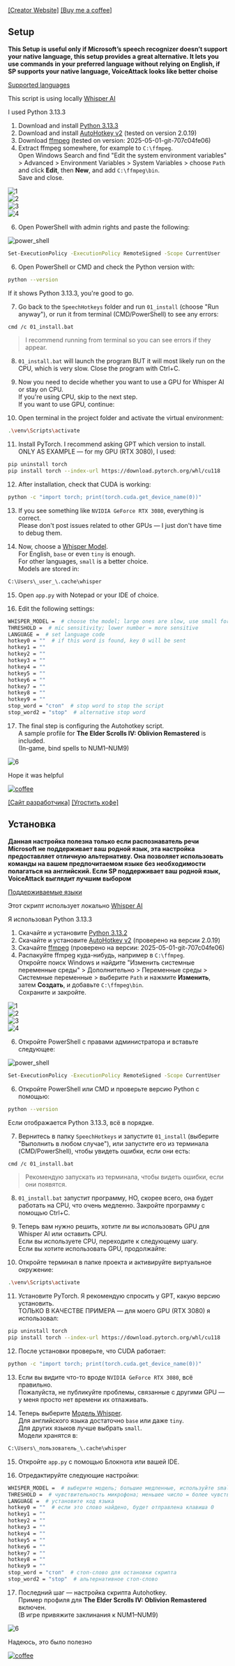 [[Creator Website]](https://velbaum.cc) [[Buy me a coffee]](https://buymeacoffee.com/maksim_velbaum)

## Setup

**This Setup is useful only if Microsoft’s speech recognizer doesn’t support your native language, this setup provides a great alternative. It lets you use commands in your preferred language without relying on English, if SP supports your native language,  VoiceAttack looks like better choise**

[Supported languages](https://platform.openai.com/docs/guides/speech-to-text/prompting#supported-languages)

This script is using locally [Whisper AI](https://github.com/openai/whisper)

I used Python 3.13.3

1. Download and install [Python 3.13.3](https://www.python.org/downloads/)
2. Download and install [AutoHotkey v2](https://www.autohotkey.com/) (tested on version 2.0.19)
3. Download [ffmpeg](https://www.gyan.dev/ffmpeg/builds/) (tested on version: 2025-05-01-git-707c04fe06)
4. Extract ffmpeg somewhere, for example to `C:\ffmpeg`.  
   Open Windows Search and find "Edit the system environment variables" > Advanced > Environment Variables > System Variables > choose `Path` and click **Edit**, then **New**, and add `C:\ffmpeg\bin`.  
   Save and close.

![1](https://github.com/maksimvelbaum/SpeechHotkeys/blob/main/98_README_PICTURES/1.png?raw=true)  
![2](https://github.com/maksimvelbaum/SpeechHotkeys/blob/main/98_README_PICTURES/2.png?raw=true)  
![3](https://github.com/maksimvelbaum/SpeechHotkeys/blob/main/98_README_PICTURES/3.png?raw=true)  
![4](https://github.com/maksimvelbaum/SpeechHotkeys/blob/main/98_README_PICTURES/4.png?raw=true)  

6. Open PowerShell with admin rights and paste the following:

![power_shell](https://github.com/maksimvelbaum/SpeechHotkeys/blob/main/98_README_PICTURES/power_shell.png?raw=true)

```bash
Set-ExecutionPolicy -ExecutionPolicy RemoteSigned -Scope CurrentUser
```

6. Open PowerShell or CMD and check the Python version with:

```bash
python --version
```

If it shows Python 3.13.3, you're good to go.

7. Go back to the `SpeechHotkeys` folder and run `01_install` (choose "Run anyway"), or run it from terminal (CMD/PowerShell) to see any errors:

```bash
cmd /c 01_install.bat
```

> I recommend running from terminal so you can see errors if they appear.

8. `01_install.bat` will launch the program BUT it will most likely run on the CPU, which is very slow. Close the program with Ctrl+C.

9. Now you need to decide whether you want to use a GPU for Whisper AI or stay on CPU.  
   If you're using CPU, skip to the next step.  
   If you want to use GPU, continue:

10. Open terminal in the project folder and activate the virtual environment:

```bash
.\venv\Scripts\activate
```

11. Install PyTorch. I recommend asking GPT which version to install.  
    ONLY AS EXAMPLE — for my GPU (RTX 3080), I used:

```bash
pip uninstall torch
pip install torch --index-url https://download.pytorch.org/whl/cu118
```

12. After installation, check that CUDA is working:

```bash
python -c "import torch; print(torch.cuda.get_device_name(0))"
```

13. If you see something like `NVIDIA GeForce RTX 3080`, everything is correct.  
    Please don't post issues related to other GPUs — I just don't have time to debug them.

14. Now, choose a [Whisper Model](https://github.com/openai/whisper/blob/main/model-card.md).  
    For English, `base` or even `tiny` is enough.  
    For other languages, `small` is a better choice.  
    Models are stored in:

```bash
C:\Users\_user_\.cache\whisper
```

15. Open `app.py` with Notepad or your IDE of choice.

16. Edit the following settings:

```bash
WHISPER_MODEL =  # choose the model; large ones are slow, use small for CPU
THRESHOLD =  # mic sensitivity; lower number = more sensitive
LANGUAGE =  # set language code
hotkey0 = ""  # if this word is found, key 0 will be sent
hotkey1 = ""
hotkey2 = ""
hotkey3 = ""
hotkey4 = ""
hotkey5 = ""
hotkey6 = ""
hotkey7 = ""
hotkey8 = ""
hotkey9 = ""
stop_word = "стоп"  # stop word to stop the script
stop_word2 = "stop"  # alternative stop word
```

17. The final step is configuring the Autohotkey script.  
    A sample profile for **The Elder Scrolls IV: Oblivion Remastered** is included.  
    (In-game, bind spells to NUM1–NUM9)

![6](https://github.com/maksimvelbaum/SpeechHotkeys/blob/main/98_README_PICTURES/6.png?raw=true)

Hope it was helpful

[![coffee](https://github.com/maksimvelbaum/SpeechHotkeys/blob/main/98_README_PICTURES/coffee.gif?raw=true)](https://www.buymeacoffee.com/maksim_velbaum)


[[Сайт разработчика]](https://velbaum.cc) [[Угостить кофе]](https://buymeacoffee.com/maksim_velbaum)

## Установка

**Данная настройка полезна только если распознаватель речи Microsoft не поддерживает ваш родной язык, эта настройка предоставляет отличную альтернативу. Она позволяет использовать команды на вашем предпочитаемом языке без необходимости полагаться на английский. Если SP поддерживает ваш родной язык, VoiceAttack выглядит лучшим выбором**


[Поддерживаемые языки](https://platform.openai.com/docs/guides/speech-to-text/prompting#supported-languages)

Этот скрипт использует локально  [Whisper AI](https://github.com/openai/whisper)

Я использовал Python 3.13.3

1. Скачайте и установите [Python 3.13.2](https://www.python.org/downloads/)
2. Скачайте и установите [AutoHotkey v2](https://www.autohotkey.com/) (проверено на версии 2.0.19)
3. Скачайте [ffmpeg](https://www.gyan.dev/ffmpeg/builds/) (проверено на версии: 2025-05-01-git-707c04fe06)
4. Распакуйте ffmpeg куда-нибудь, например в `C:\ffmpeg`.  
   Откройте поиск Windows и найдите "Изменить системные переменные среды" > Дополнительно > Переменные среды > Системные переменные > выберите `Path` и нажмите **Изменить**, затем **Создать**, и добавьте `C:\ffmpeg\bin`.  
   Сохраните и закройте.

![1](https://github.com/maksimvelbaum/SpeechHotkeys/blob/main/98_README_PICTURES/1.png?raw=true)  
![2](https://github.com/maksimvelbaum/SpeechHotkeys/blob/main/98_README_PICTURES/2.png?raw=true)  
![3](https://github.com/maksimvelbaum/SpeechHotkeys/blob/main/98_README_PICTURES/3.png?raw=true)  
![4](https://github.com/maksimvelbaum/SpeechHotkeys/blob/main/98_README_PICTURES/4.png?raw=true)  

6. Откройте PowerShell с правами администратора и вставьте следующее:

![power_shell](https://github.com/maksimvelbaum/SpeechHotkeys/blob/main/98_README_PICTURES/power_shell.png?raw=true)

```bash
Set-ExecutionPolicy -ExecutionPolicy RemoteSigned -Scope CurrentUser
```

6. Откройте PowerShell или CMD и проверьте версию Python с помощью:

```bash
python --version
```

Если отображается Python 3.13.3, всё в порядке.

7. Вернитесь в папку `SpeechHotkeys` и запустите `01_install` (выберите "Выполнить в любом случае"), или запустите его из терминала (CMD/PowerShell), чтобы увидеть ошибки, если они есть:

```bash
cmd /c 01_install.bat
```

> Рекомендую запускать из терминала, чтобы видеть ошибки, если они появятся.

8. `01_install.bat` запустит программу, НО, скорее всего, она будет работать на CPU, что очень медленно. Закройте программу с помощью Ctrl+C.

9. Теперь вам нужно решить, хотите ли вы использовать GPU для Whisper AI или оставить CPU.  
   Если вы используете CPU, переходите к следующему шагу.  
   Если вы хотите использовать GPU, продолжайте:

10. Откройте терминал в папке проекта и активируйте виртуальное окружение:

```bash
.\venv\Scripts\activate
```

11. Установите PyTorch. Я рекомендую спросить у GPT, какую версию установить.  
    ТОЛЬКО В КАЧЕСТВЕ ПРИМЕРА — для моего GPU (RTX 3080) я использовал:

```bash
pip uninstall torch
pip install torch --index-url https://download.pytorch.org/whl/cu118
```

12. После установки проверьте, что CUDA работает:

```bash
python -c "import torch; print(torch.cuda.get_device_name(0))"
```

13. Если вы видите что-то вроде `NVIDIA GeForce RTX 3080`, всё правильно.  
    Пожалуйста, не публикуйте проблемы, связанные с другими GPU — у меня просто нет времени их отлаживать.

14. Теперь выберите [Модель Whisper](https://github.com/openai/whisper/blob/main/model-card.md).  
    Для английского языка достаточно `base` или даже `tiny`.  
    Для других языков лучше выбрать `small`.  
    Модели хранятся в:

```bash
C:\Users\_пользователь_\.cache\whisper
```

15. Откройте `app.py` с помощью Блокнота или вашей IDE.

16. Отредактируйте следующие настройки:

```bash
WHISPER_MODEL =  # выберите модель; большие медленные, используйте small для CPU
THRESHOLD =  # чувствительность микрофона; меньшее число = более чувствительный
LANGUAGE =  # установите код языка
hotkey0 = ""  # если это слово найдено, будет отправлена клавиша 0
hotkey1 = ""
hotkey2 = ""
hotkey3 = ""
hotkey4 = ""
hotkey5 = ""
hotkey6 = ""
hotkey7 = ""
hotkey8 = ""
hotkey9 = ""
stop_word = "стоп"  # стоп-слово для остановки скрипта
stop_word2 = "stop"  # альтернативное стоп-слово
```

17. Последний шаг — настройка скрипта Autohotkey.  
    Пример профиля для **The Elder Scrolls IV: Oblivion Remastered** включен.  
    (В игре привяжите заклинания к NUM1–NUM9)

![6](https://github.com/maksimvelbaum/SpeechHotkeys/blob/main/98_README_PICTURES/6.png?raw=true)

Надеюсь, это было полезно

[![coffee](https://github.com/maksimvelbaum/SpeechHotkeys/blob/main/98_README_PICTURES/coffee.gif?raw=true)](https://www.buymeacoffee.com/maksim_velbaum)



